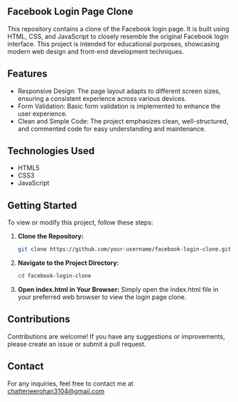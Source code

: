 ## Facebook Login Page Clone
This repository contains a clone of the Facebook login page. It is built using HTML, CSS, and JavaScript to closely resemble the original Facebook login interface. This project is intended for educational purposes, showcasing modern web design and front-end development techniques.

## Features
- Responsive Design: The page layout adapts to different screen sizes, ensuring a consistent experience across various devices.
- Form Validation: Basic form validation is implemented to enhance the user experience.
- Clean and Simple Code: The project emphasizes clean, well-structured, and commented code for easy understanding and maintenance.

## Technologies Used
- HTML5
- CSS3
- JavaScript

## Getting Started
To view or modify this project, follow these steps:

1. **Clone the Repository:**

   ```bash
   git clone https://github.com/your-username/facebook-login-clone.git
2. **Navigate to the Project Directory:**
    ```bash
   cd facebook-login-clone
3. **Open index.html in Your Browser:**
   Simply open the index.html file in your preferred web browser to view the login page clone.

## Contributions
Contributions are welcome! If you have any suggestions or improvements, please create an issue or submit a pull request.

## Contact
For any inquiries, feel free to contact me at chatterjeerohan3104@gmail.com
